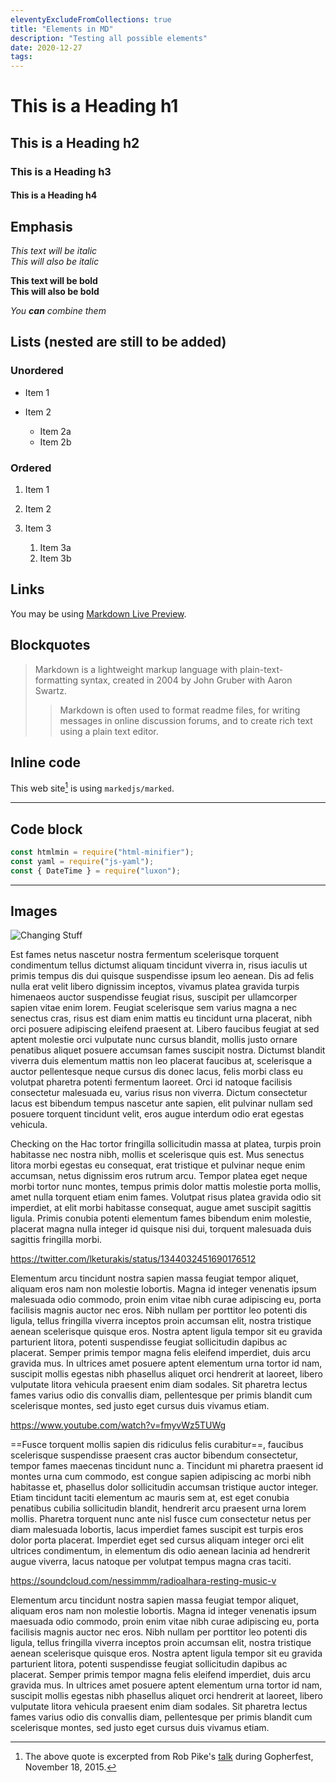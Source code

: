 ```yaml
---
eleventyExcludeFromCollections: true
title: "Elements in MD"
description: "Testing all possible elements"
date: 2020-12-27
tags: 
---
```

# This is a Heading h1

## This is a Heading h2

### This is a Heading h3

#### This is a Heading h4

## Emphasis

*This text will be italic*\
*This will also be italic*

**This text will be bold**\
**This will also be bold**

*You **can** combine them*

## Lists (nested are still to be added)

### Unordered

* Item 1
* Item 2

  * Item 2a
  * Item 2b

### Ordered

1. Item 1
2. Item 2
3. Item 3

   1. Item 3a
   2. Item 3b

## Links

You may be using [Markdown Live Preview](https://markdownlivepreview.com/).

## Blockquotes

> Markdown is a lightweight markup language with plain-text-formatting syntax, created in 2004 by John Gruber with Aaron Swartz.
>
> > Markdown is often used to format readme files, for writing messages in online discussion forums, and to create rich text using a plain text editor.

## Inline code

This web site[^1] is using `markedjs/marked`.

[^1]: The above quote is excerpted from Rob Pike's [talk](https://www.youtube.com/watch?v=PAAkCSZUG1c) during Gopherfest, November 18, 2015.

---

## Code block

```js
const htmlmin = require("html-minifier");
const yaml = require("js-yaml");
const { DateTime } = require("luxon");
```

---

## Images

![Changing Stuff](/images/changing-stuff-and-seeing-what-happens.png "checking on the text")

Est fames netus nascetur nostra fermentum scelerisque torquent condimentum tellus dictumst aliquam tincidunt viverra in, risus iaculis ut primis tempus dis dui quisque suspendisse ipsum leo aenean. Dis ad felis nulla erat velit libero dignissim inceptos, vivamus platea gravida turpis himenaeos auctor suspendisse feugiat risus, suscipit per ullamcorper sapien vitae enim lorem. Feugiat scelerisque sem varius magna a nec senectus cras, risus est diam enim mattis eu tincidunt urna placerat, nibh orci posuere adipiscing eleifend praesent at. Libero faucibus feugiat at sed aptent molestie orci vulputate nunc cursus blandit, mollis justo ornare penatibus aliquet posuere accumsan fames suscipit nostra. Dictumst blandit viverra duis elementum mattis non leo placerat faucibus at, scelerisque a auctor pellentesque neque cursus dis donec lacus, felis morbi class eu volutpat pharetra potenti fermentum laoreet. Orci id natoque facilisis consectetur malesuada eu, varius risus non viverra. Dictum consectetur lacus est bibendum tempus nascetur ante sapien, elit pulvinar nullam sed posuere torquent tincidunt velit, eros augue interdum odio erat egestas vehicula.

Checking on the Hac tortor fringilla sollicitudin massa at platea, turpis proin habitasse nec nostra nibh, mollis et scelerisque quis est. Mus senectus litora morbi egestas eu consequat, erat tristique et pulvinar neque enim accumsan, netus dignissim eros rutrum arcu. Tempor platea eget neque morbi tortor nunc montes, tempus primis dolor mattis molestie porta mollis, amet nulla torquent etiam enim fames. Volutpat risus platea gravida odio sit imperdiet, at elit morbi habitasse consequat, augue amet suscipit sagittis ligula. Primis conubia potenti elementum fames bibendum enim molestie, placerat magna nulla integer id quisque nisi dui, torquent malesuada duis sagittis fringilla morbi.

https://twitter.com/lketurakis/status/1344032451690176512

Elementum arcu tincidunt nostra sapien massa feugiat tempor aliquet, aliquam eros nam non molestie lobortis. Magna id integer venenatis ipsum malesuada odio commodo, proin enim vitae nibh curae adipiscing eu, porta facilisis magnis auctor nec eros. Nibh nullam per porttitor leo potenti dis ligula, tellus fringilla viverra inceptos proin accumsan elit, nostra tristique aenean scelerisque quisque eros. Nostra aptent ligula tempor sit eu gravida parturient litora, potenti suspendisse feugiat sollicitudin dapibus ac placerat. Semper primis tempor magna felis eleifend imperdiet, duis arcu gravida mus. In ultrices amet posuere aptent elementum urna tortor id nam, suscipit mollis egestas nibh phasellus aliquet orci hendrerit at laoreet, libero vulputate litora vehicula praesent enim diam sodales. Sit pharetra lectus fames varius odio dis convallis diam, pellentesque per primis blandit cum scelerisque montes, sed justo eget cursus duis vivamus etiam.

https://www.youtube.com/watch?v=fmyvWz5TUWg

==Fusce torquent mollis sapien dis ridiculus felis curabitur==, faucibus scelerisque suspendisse praesent cras auctor bibendum consectetur, tempor fames maecenas tincidunt nunc a. Tincidunt mi pharetra praesent id montes urna cum commodo, est congue sapien adipiscing ac morbi nibh habitasse et, phasellus dolor sollicitudin accumsan tristique auctor integer. Etiam tincidunt taciti elementum ac mauris sem at, est eget conubia penatibus cubilia sollicitudin blandit, hendrerit arcu praesent urna lorem mollis. Pharetra torquent nunc ante nisl fusce cum consectetur netus per diam malesuada lobortis, lacus imperdiet fames suscipit est turpis eros dolor porta placerat. Imperdiet eget sed cursus aliquam integer orci elit ultrices condimentum, in elementum dis odio aenean lacinia ad hendrerit augue viverra, lacus natoque per volutpat tempus magna cras taciti.

https://soundcloud.com/nessimmm/radioalhara-resting-music-v

Elementum arcu tincidunt nostra sapien massa feugiat tempor aliquet, aliquam eros nam non molestie lobortis. Magna id integer venenatis ipsum maesuada odio commodo, proin enim vitae nibh curae adipiscing eu, porta facilisis magnis auctor nec eros. Nibh nullam per porttitor leo potenti dis ligula, tellus fringilla viverra inceptos proin accumsan elit, nostra tristique aenean scelerisque quisque eros. Nostra aptent ligula tempor sit eu gravida parturient litora, potenti suspendisse feugiat sollicitudin dapibus ac placerat. Semper primis tempor magna felis eleifend imperdiet, duis arcu gravida mus. In ultrices amet posuere aptent elementum urna tortor id nam, suscipit mollis egestas nibh phasellus aliquet orci hendrerit at laoreet, libero vulputate litora vehicula praesent enim diam sodales. Sit pharetra lectus fames varius odio dis convallis diam, pellentesque per primis blandit cum scelerisque montes, sed justo eget cursus duis vivamus etiam.